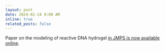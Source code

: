 ```yaml
---
layout: post
date: 2024-02-24 9:00 AM
inline: true
related_posts: false
---
```


Paper on the modeling of reactive DNA hydrogel [in JMPS is now available online](https://doi.org/10.1016/j.jmps.2024.105568).
